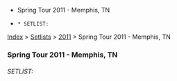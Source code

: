   * Spring Tour 2011 - Memphis, TN
  *     * SETLIST:

[Index](https://www.reddit.com/r/bassnectar/wiki/index) >
[Setlists](https://www.reddit.com/r/bassnectar/wiki/interactive/setlists) >
[2011](https://www.reddit.com/r/bassnectar/wiki/interactive/setlists/2011) >
Spring Tour 2011 - Memphis, TN

### Spring Tour 2011 - Memphis, TN

###### SETLIST:

